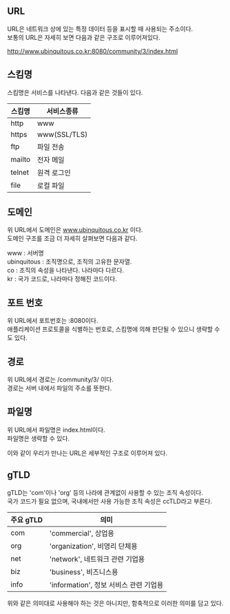 ## URL

URL은 네트워크 상에 있는 특정 데이터 등을 표시할 때 사용되는 주소이다.  
보통의 URL은 자세히 보면 다음과 같은 구조로 이루어져있다.

http://www.ubinquitous.co.kr:8080/community/3/index.html

## 스킴명

스킴명은 서비스를 나타낸다. 다음과 같은 것들이 있다.

| 스킴명 | 서비스종류   |
| ------ | ------------ |
| http   | www          |
| https  | www(SSL/TLS) |
| ftp    | 파일 전송    |
| mailto | 전자 메일    |
| telnet | 원격 로그인  |
| file   | 로컬 파일    |

## 도메인

위 URL에서 도메인은 www.ubinquitous.co.kr 이다.  
도메인 구조를 조금 더 자세히 살펴보면 다음과 같다.

www : 서버명  
ubinquitous : 조직명으로, 조직의 고유한 문자열.  
co : 조직의 속성을 나타낸다. 나라마다 다르다.  
kr : 국가 코드로, 나라마다 정해진 코드이다.

## 포트 번호

위 URL에서 포트번호는 :8080이다.  
애플리케이션 프로토콜을 식별하는 번호로, 스킴명에 의해 판단될 수 있으니 생략할 수도 있다.

## 경로

위 URL에서 경로는 /community/3/ 이다.  
경로는 서버 내에서 파일의 주소를 뜻한다.

## 파일명

위 URL에서 파일명은 index.html이다.  
파일명은 생략할 수 있다.

이와 같이 우리가 만나는 URL은 세부적인 구조로 이루어져 있다.

## gTLD

gTLD는 'com'이나 'org' 등의 나라에 관계없이 사용할 수 있는 조직 속성이다.  
국가 코드가 필요 없으며, 국내에서만 사용 가능한 조직 속성은 ccTLD라고 부른다.

| 주요 gTLD | 의미                                   |
| --------- | -------------------------------------- |
| com       | 'commercial', 상업용                   |
| org       | 'organization', 비영리 단체용          |
| net       | 'network', 네트워크 관련 기업용        |
| biz       | 'business', 비즈니스용                 |
| info      | 'information', 정보 서비스 관련 기업용 |

위와 같은 의미대로 사용해야 하는 것은 아니지만, 함축적으로 이러한 의미를 담고 있다.

